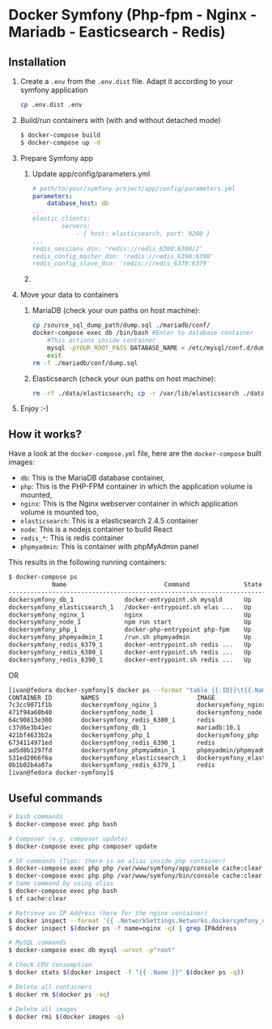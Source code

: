 # Docker Symfony (Php-fpm - Nginx - Mariadb - Easticsearch - Redis)

## Installation
1. Create a `.env` from the `.env.dist` file. Adapt it according to your symfony application

    ```bash
    cp .env.dist .env
    ```

2. Build/run containers with (with and without detached mode)

    ```bash
    $ docker-compose build
    $ docker-compose up -d
    ```
3. Prepare Symfony app
    1. Update app/config/parameters.yml

        ```yml
        # path/to/your/symfony-project/app/config/parameters.yml
        parameters:
            database_host: db
        ...
        elastic_clients:
                servers:
                    - { host: elasticsearch, port: 9200 }
        ...
        redis_sessions_dsn: 'redis://redis_6380:6380/2'
        redis_config_master_dsn: 'redis://redis_6390:6390'
        redis_config_slave_dsn: 'redis://redis_6379:6379'
        ```

    2. 
    
4. Move your data to containers
    1. MariaDB (check your oun paths on host machine):
        ``` bash
        cp /source_sql_dump_path/dump.sql ./mariadb/conf/
        docker-compose exec db /bin/bash #Enter to database container
            #This actions inside container
            mysql -pYOUR_ROOT_PASS DATABASE_NAME < /etc/mysql/conf.d/dump.sql
            exit
        rm -f ./mariadb/conf/dump.sql
        ```
    2. Elasticsearch (check your oun paths on host machine):
       ```bash
       rm -rf ./data/elasticsearch; cp -r /var/lib/elasticsearch ./data/
       ```
5. Enjoy :-)

## How it works?

Have a look at the `docker-compose.yml` file, here are the `docker-compose` built images:

* `db`: This is the MariaDB database container,
* `php`: This is the PHP-FPM container in which the application volume is mounted,
* `nginx`: This is the Nginx webserver container in which application volume is mounted too,
* `elasticsearch`: This is a elasticsearch 2.4.5 container
* `node`: This is a nodejs container to build React
* `redis_*`: This is redis container
* `phpmyadmin`: This is container with phpMyAdmin panel


This results in the following running containers:

```bash
$ docker-compose ps
            Name                           Command               State                       Ports                     
-----------------------------------------------------------------------------------------------------------------------
dockersymfony_db_1              docker-entrypoint.sh mysqld      Up      0.0.0.0:3306->3306/tcp                        
dockersymfony_elasticsearch_1   /docker-entrypoint.sh elas ...   Up      0.0.0.0:9200->9200/tcp, 0.0.0.0:9300->9300/tcp
dockersymfony_nginx_1           nginx                            Up      0.0.0.0:443->443/tcp, 0.0.0.0:80->80/tcp      
dockersymfony_node_1            npm run start                    Up      0.0.0.0:3000->3000/tcp                        
dockersymfony_php_1             docker-php-entrypoint php-fpm    Up      9000/tcp                                      
dockersymfony_phpmyadmin_1      /run.sh phpmyadmin               Up      0.0.0.0:8080->80/tcp                          
dockersymfony_redis_6379_1      docker-entrypoint.sh redis ...   Up      0.0.0.0:6379->6379/tcp                        
dockersymfony_redis_6380_1      docker-entrypoint.sh redis ...   Up      6379/tcp, 0.0.0.0:6380->6380/tcp              
dockersymfony_redis_6390_1      docker-entrypoint.sh redis ...   Up      6379/tcp, 0.0.0.0:6390->6390/tcp        
```
OR
```bash
[ivan@fedora docker-symfony]$ docker ps --format "table {{.ID}}\t{{.Names}}\t{{.Image}}\t{{.Ports}}\t{{.Status}}"
CONTAINER ID        NAMES                           IMAGE                         PORTS                                            STATUS
7c3cc9071f1b        dockersymfony_nginx_1           dockersymfony_nginx           0.0.0.0:80->80/tcp, 0.0.0.0:443->443/tcp         Up 47 minutes
471f94a60b40        dockersymfony_node_1            dockersymfony_node            0.0.0.0:3000->3000/tcp                           Up 47 minutes
64c90813e300        dockersymfony_redis_6380_1      redis                         6379/tcp, 0.0.0.0:6380->6380/tcp                 Up 47 minutes
c37d6e3b41ec        dockersymfony_db_1              mariadb:10.1                  0.0.0.0:3306->3306/tcp                           Up 47 minutes
421bf4633b2a        dockersymfony_php_1             dockersymfony_php             9000/tcp                                         Up 47 minutes
6734114971ed        dockersymfony_redis_6390_1      redis                         6379/tcp, 0.0.0.0:6390->6390/tcp                 Up 47 minutes
ad5d8b1297fd        dockersymfony_phpmyadmin_1      phpmyadmin/phpmyadmin         0.0.0.0:8080->80/tcp                             Up 47 minutes
531ed2066f6a        dockersymfony_elasticsearch_1   dockersymfony_elasticsearch   0.0.0.0:9200->9200/tcp, 0.0.0.0:9300->9300/tcp   Up 47 minutes
0b1b02b4a07a        dockersymfony_redis_6379_1      redis                         0.0.0.0:6379->6379/tcp                           Up 47 minutes
[ivan@fedora docker-symfony]$ 
```


## Useful commands

```bash
# bash commands
$ docker-compose exec php bash

# Composer (e.g. composer update)
$ docker-compose exec php composer update

# SF commands (Tips: there is an alias inside php container)
$ docker-compose exec php php /var/www/symfony/app/console cache:clear # Symfony2
$ docker-compose exec php php /var/www/symfony/bin/console cache:clear # Symfony3
# Same command by using alias
$ docker-compose exec php bash
$ sf cache:clear

# Retrieve an IP Address (here for the nginx container)
$ docker inspect --format '{{ .NetworkSettings.Networks.dockersymfony_default.IPAddress }}' $(docker ps -f name=nginx -q)
$ docker inspect $(docker ps -f name=nginx -q) | grep IPAddress

# MySQL commands
$ docker-compose exec db mysql -uroot -p"root"

# Check CPU consumption
$ docker stats $(docker inspect -f "{{ .Name }}" $(docker ps -q))

# Delete all containers
$ docker rm $(docker ps -aq)

# Delete all images
$ docker rmi $(docker images -q)
```